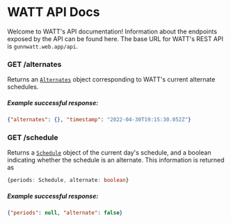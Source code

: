 # WATT API Docs
Welcome to WATT's API documentation! Information about the endpoints exposed by the API can be found here.
The base URL for WATT's REST API is `gunnwatt.web.app/api`.

### GET /alternates
<!-- TODO: replace all these URLs with ones linking to `main` when the PR is merged -->
Returns an [`Alternates`](https://github.com/GunnWATT/watt/blob/api/docs/types.md#alternates) object corresponding
to WATT's current alternate schedules.

##### Example successful response:
```json
{"alternates": {}, "timestamp": "2022-04-30T19:15:30.052Z"}
```

### GET /schedule
Returns a [`Schedule`](https://github.com/GunnWATT/watt/blob/api/docs/types.md#schedule) object of the current day's 
schedule, and a boolean indicating whether the schedule is an alternate. This information is returned as
```ts
{periods: Schedule, alternate: boolean}
```

##### Example successful response:
```json
{"periods": null, "alternate": false}
```
